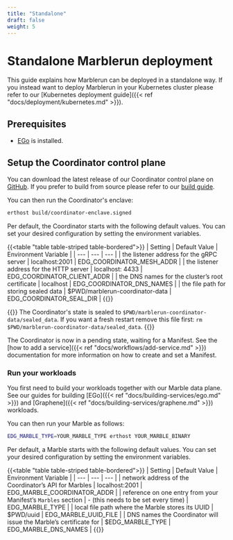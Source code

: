 ```yaml
---
title: "Standalone"
draft: false
weight: 5
---
```


# Standalone Marblerun deployment

This guide explains how Marblerun can be deployed in a standalone way.
If you instead want to deploy Marblerun in your Kubernetes cluster please refer to our [Kubernetes deployment guide]({{< ref "docs/deployment/kubernetes.md" >}}).

## Prerequisites

* [EGo](https://github.com/edgelesssys/ego#install) is installed.

## Setup the Coordinator control plane

You can download the latest release of our Coordinator control plane on [GitHub](https://github.com/edgelesssys/marblerun/releases/latest/download/coordinator-enclave.signed).
If you prefer to build from source please refer to our [build guide](https://github.com/edgelesssys/marblerun/blob/master/BUILD.md).

You can then run the Coordinator's enclave:

```bash
erthost build/coordinator-enclave.signed
```

Per default, the Coordinator starts with the following default values. You can set your desired configuration by setting the environment variables.

{{<table "table table-striped table-bordered">}}
| Setting | Default Value | Environment Variable |
| --- | --- | --- |
| the listener address for the gRPC server | localhost:2001 |  EDG_COORDINATOR_MESH_ADDR |
| the listener address for the HTTP server | localhost: 4433 | EDG_COORDINATOR_CLIENT_ADDR |
| the DNS names for the cluster’s root certificate | localhost | EDG_COORDINATOR_DNS_NAMES |
| the file path for storing sealed data | $PWD/marblerun-coordinator-data | EDG_COORDINATOR_SEAL_DIR |
{{</table>}}

{{<note>}}
The Coordinator's state is sealed to `$PWD/marblerun-coordinator-data/sealed_data`. If you want a fresh restart remove this file first: `rm $PWD/marblerun-coordinator-data/sealed_data`.
{{</note>}}

The Coordinator is now in a pending state, waiting for a Manifest.
See the [how to add a service]({{< ref "docs/workflows/add-service.md" >}}) documentation for more information on how to create and set a Manifest.

### Run your workloads

You first need to build your workloads together with our Marble data plane.
See our guides for building [EGo]({{< ref "docs/building-services/ego.md" >}}) and [Graphene]({{< ref "docs/building-services/graphene.md" >}}) workloads.

You can then run your Marble as follows:

```bash
EDG_MARBLE_TYPE=YOUR_MARBLE_TYPE erthost YOUR_MARBLE_BINARY
```

Per default, a Marble starts with the following default values. You can set your desired configuration by setting the environment variables.

{{<table "table table-striped table-bordered">}}
| Setting | Default Value | Environment Variable |
| --- | --- | --- |
| network address of the Coordinator’s API for Marbles | localhost:2001 |  EDG_MARBLE_COORDINATOR_ADDR |
| reference on one entry from your Manifest’s `Marbles` section | - (this needs to be set every time) | EDG_MARBLE_TYPE |
| local file path where the Marble stores its UUID | $PWD/uuid | EDG_MARBLE_UUID_FILE |
| DNS names the Coordinator will issue the Marble’s certificate for | $EDG_MARBLE_TYPE | EDG_MARBLE_DNS_NAMES |
{{</table>}}
